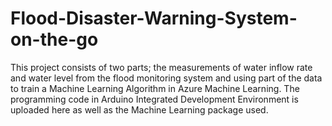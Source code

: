 # Flood-Disaster-Warning-System-on-the-go
This project consists of two parts; the measurements of water inflow rate and water level from the flood monitoring system and using part of the data to train a Machine Learning Algorithm in Azure Machine Learning. The programming code in Arduino Integrated Development Environment is uploaded here as well as the Machine Learning package used.
